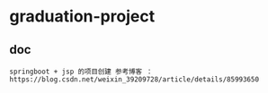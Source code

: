 # graduation-project

## doc
```
springboot + jsp 的项目创建 参考博客 ： https://blog.csdn.net/weixin_39209728/article/details/85993650

```
